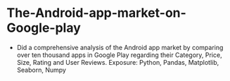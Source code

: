 # The-Android-app-market-on-Google-play
- Did a comprehensive analysis of the Android app market by comparing over ten thousand apps in Google Play regarding their Category, Price, Size, Rating and User Reviews.
Exposure: Python, Pandas, Matplotlib, Seaborn, Numpy
